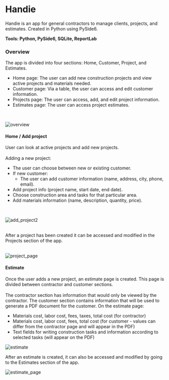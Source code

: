 # Handie
Handie is an app for general contractors to manage clients, projects, and estimates. Created in Python using PySide6.
<br/>

**Tools: Python, PySide6, SQLite, ReportLab**

### Overview
The app is divided into four sections: Home, Customer, Project, and Estimates.
- Home page: The user can add new construction projects and view active projects and materials needed.
- Customer page: Via a table, the user can access and edit customer information.
- Projects page: The user can access, add, and edit project information.
- Estimates page: The user can access project estimates.
<br/>

![overview](https://user-images.githubusercontent.com/86685331/186224074-96fd4ba9-73c2-46d4-87e0-9d4a162aa5fe.gif)
<br/>

#### Home / Add project
User can look at active projects and add new projects.
<br/>
<br/>
Adding a new project:
- The user can choose between new or existing customer.
- If new customer:
  - The user can add customer information (name, address, city, phone, email).
- Add project info (project name, start date, end date).
- Choose construction area and tasks for that particular area.
- Add materials information (name, description, quantity, price).
<br/>

![add_project2](https://user-images.githubusercontent.com/86685331/186216993-807fe26a-9955-477c-b6e1-79e7ad456f0b.gif)

<br/>
After a project has been created it can be accessed and modified in the Projects section of the app.
<br/><br/>

![project_page](https://user-images.githubusercontent.com/86685331/186225734-b0f4eb4f-b3ec-4ce7-96fe-3aeded3d0bc2.gif)



#### Estimate
Once the user adds a new project, an estimate page is created. This page is divided between contractor and customer sections.
<br/>
<br/>
The contractor section has information that would only be viewed by the contractor. The customer section contains information that will be used 
to generate a PDF document for the customer.
On the estimate page:
- Materials cost, labor cost, fees, taxes, total cost (for contractor)
- Materials cost, labor cost, fees, total cost (for customer - values can differ from the contractor page and will appear in the PDF)
- Text fields for writing construction tasks and information according to selected tasks (will appear on the PDF)

![estimate](https://user-images.githubusercontent.com/86685331/186221633-2a385063-ad12-4489-9a14-a3bab747e89a.gif)


After an estimate is created, it can also be accessed and modified by going to the Estimates section of the app.

![estimate_page](https://user-images.githubusercontent.com/86685331/186227019-b2e0b8e3-e339-416d-8908-e8a1f1c1fb93.gif)





